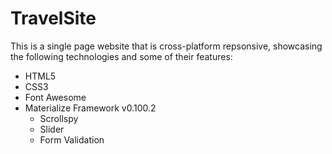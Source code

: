 # TravelSite
This is a single page website that is cross-platform repsonsive, showcasing the following technologies and some of their features:
  * HTML5
  * CSS3
  * Font Awesome
  * Materialize Framework v0.100.2
    * Scrollspy
    * Slider
    * Form Validation
